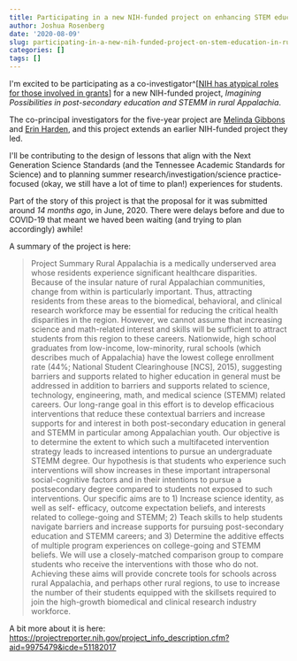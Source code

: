 ```yaml
---
title: Participating in a new NIH-funded project on enhancing STEM education in rural Appalachia
author: Joshua Rosenberg
date: '2020-08-09'
slug: participating-in-a-new-nih-funded-project-on-stem-education-in-rural-appalachia
categories: []
tags: []
---
```


I'm excited to be participating as a co-investigator^[[NIH has atypical roles for those involved in grants](https://www.niaid.nih.gov/grants-contracts/roles-determine-eligibility-other-requirements)] for a new NIH-funded project, *Imagining Possibilities in post-secondary education and STEMM in rural Appalachia*. 

The co-principal investigators  for the five-year project are [Melinda Gibbons](https://epc.utk.edu/people/melinda-gibbons-phd-ncc/) and [Erin Harden](https://psychology.utk.edu/faculty/hardin.php), and this project extends an earlier NIH-funded project they led. 

I'll be contributing to the design of lessons that align with the Next Generation Science Standards (and the Tennessee Academic Standards for Science) and to planning summer research/investigation/science practice-focused (okay, we still have a lot of time to plan!) experiences for students.

Part of the story of this project is that the proposal for it was submitted around *14 months ago*, in June, 2020. There were delays before and due to COVID-19 that meant we haved been waiting (and trying to plan accordingly) awhile!

A summary of the project is here:

> Project Summary Rural Appalachia is a medically underserved area whose residents experience significant healthcare disparities. Because of the insular nature of rural Appalachian communities, change from within is particularly important. Thus, attracting residents from these areas to the biomedical, behavioral, and clinical research workforce may be essential for reducing the critical health disparities in the region. However, we cannot assume that increasing science and math-related interest and skills will be sufficient to attract students from this region to these careers. Nationwide, high school graduates from low-income, low-minority, rural schools (which describes much of Appalachia) have the lowest college enrollment rate (44%; National Student Clearinghouse [NCS], 2015), suggesting barriers and supports related to higher education in general must be addressed in addition to barriers and supports related to science, technology, engineering, math, and medical science (STEMM) related careers. Our long-range goal in this effort is to develop efficacious interventions that reduce these contextual barriers and increase supports for and interest in both post-secondary education in general and STEMM in particular among Appalachian youth. Our objective is to determine the extent to which such a multifaceted intervention strategy leads to increased intentions to pursue an undergraduate STEMM degree. Our hypothesis is that students who experience such interventions will show increases in these important intrapersonal social-cognitive factors and in their intentions to pursue a postsecondary degree compared to students not exposed to such interventions. Our specific aims are to 1) Increase science identity, as well as self- efficacy, outcome expectation beliefs, and interests related to college-going and STEMM; 2) Teach skills to help students navigate barriers and increase supports for pursuing post-secondary education and STEMM careers; and 3) Determine the additive effects of multiple program experiences on college-going and STEMM beliefs. We will use a closely-matched comparison group to compare students who receive the interventions with those who do not. Achieving these aims will provide concrete tools for schools across rural Appalachia, and perhaps other rural regions, to use to increase the number of their students equipped with the skillsets required to join the high-growth biomedical and clinical research industry workforce.

A bit more about it is here: https://projectreporter.nih.gov/project_info_description.cfm?aid=9975479&icde=51182017
